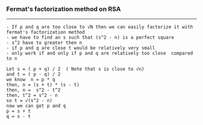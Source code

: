 
### Fermat's factorization method on RSA
------

	- If p and q are too close to √N then we can easily factorize it with fermat's factorization method
	- we have to find an s such that (s^2 - n) is a perfect square 
	- s^2 have to greater then n
	- if p and q are close t would be relatively very small
	- only work if and only if p and q are relatively too close  compared to n

	Let s = ( p + q) / 2  ( Note that s is close to √n)
	and t = ( p - q) / 2
	we know  n = p * q 
	then, n = (s + t) * (s - t)
	then, n =  s^2 - t^2
	then, t^2 = s^2 - n
	so t = √(s^2 - n)
	now we can get p and q 
	p = s + t
	q = s - t


